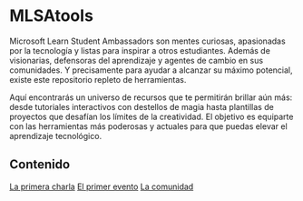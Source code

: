 # MLSAtools

Microsoft Learn Student Ambassadors son mentes curiosas, apasionadas por la tecnología y listas para inspirar a otros estudiantes. Además de visionarias, defensoras del aprendizaje y agentes de cambio en sus comunidades. Y precisamente para ayudar a alcanzar su máximo potencial, existe este repositorio repleto de herramientas.

Aquí encontrarás un universo de recursos que te permitirán brillar aún más: desde tutoriales interactivos con destellos de magia hasta plantillas de proyectos que desafían los límites de la creatividad. El objetivo es equiparte con las herramientas más poderosas y actuales para que puedas elevar el aprendizaje tecnológico.

## Contenido

[La primera charla](laprimeracharla.md)
[El primer evento](elprimerevento.md)
[La comunidad](lacomunidad.md)